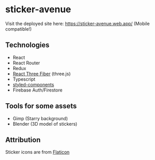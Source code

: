 # sticker-avenue
Visit the deployed site here: https://sticker-avenue.web.app/ (Mobile compatible!)
## Technologies
 - React
 - React Router
 - Redux
 - [React Three Fiber](https://github.com/pmndrs/react-three-fiber) (three.js)
 - Typescript
 - [styled-components](https://styled-components.com/)
 - Firebase Auth/Firestore

## Tools for some assets
 - Gimp (Starry background)
 - Blender (3D model of stickers)

## Attribution
Sticker icons are from [Flaticon](https://www.flaticon.com)
